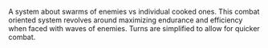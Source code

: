 
A system about swarms of enemies vs individual cooked ones. This combat oriented system revolves around maximizing endurance and efficiency when faced with waves of enemies. Turns are simplified to allow for quicker combat.